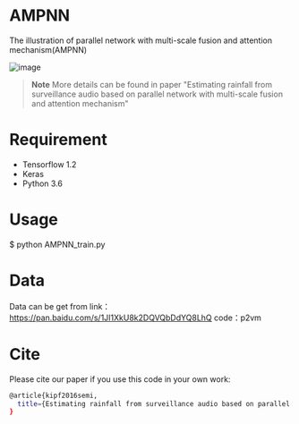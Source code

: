 # AMPNN
The illustration of parallel network with multi-scale fusion and attention mechanism(AMPNN) 

![image](https://user-images.githubusercontent.com/39267242/178009061-10396d1a-c3ee-481c-babe-d1dfc91eb3f3.png)


> **Note**
> More details can be found in paper "Estimating rainfall from surveillance audio based on parallel network with multi-scale fusion and attention mechanism"

# Requirement
* Tensorflow 1.2 
* Keras
* Python 3.6

# Usage
$ python AMPNN_train.py

# Data
Data can be get from 
link：https://pan.baidu.com/s/1JI1XkU8k2DQVQbDdYQ8LhQ 
code：p2vm

# Cite
Please cite our paper if you use this code in your own work:

```bash
@article{kipf2016semi,
  title={Estimating rainfall from surveillance audio based on parallel network with multi-scale fusion and attention mechanism},
}
```




